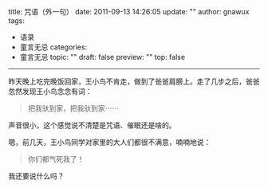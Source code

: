 title: 咒语（外一句）
date: 2011-09-13 14:26:05
update: ""
author: gnawux
tags:
- 语录
- 童言无忌
categories:
- 童言无忌
topic: ""
draft: false
preview: ""
top: false


---


<p>昨天晚上吃完晚饭回家，王小鸟不肯走，做到了爸爸肩膀上。走了几步之后，爸爸忽然发现王小鸟念念有词：</p>
<blockquote><p>把我驮到家，把我驮到家⋯⋯</p></blockquote>
<p>声音很小，这个感觉说不清楚是咒语、催眠还是啥的。</p>
<p>嗯，前几天，王小鸟同学对家里的大人们都很不满意，喃喃地说：</p>
<blockquote><p>你们都气死我了！</p></blockquote>
<p>我还要说什么吗？</p>
